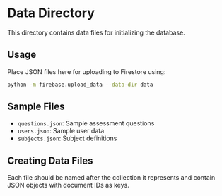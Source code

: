 # Data Directory

This directory contains data files for initializing the database.

## Usage

Place JSON files here for uploading to Firestore using:

```bash
python -m firebase.upload_data --data-dir data
```

## Sample Files

- `questions.json`: Sample assessment questions
- `users.json`: Sample user data
- `subjects.json`: Subject definitions

## Creating Data Files

Each file should be named after the collection it represents and contain JSON objects with document IDs as keys.